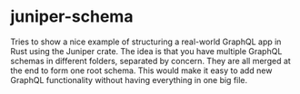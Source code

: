 # juniper-schema
Tries to show a nice example of structuring a real-world GraphQL app in Rust using the Juniper crate.
The idea is that you have multiple GraphQL schemas in different folders, separated by concern.
They are all merged at the end to form one root schema. This would make it easy to add new GraphQL functionality without having everything in one big file.

